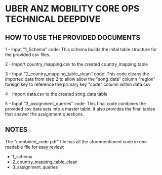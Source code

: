 # UBER ANZ MOBILITY CORE OPS TECHNICAL DEEPDIVE

## HOW TO USE THE PROVIDED DOCUMENTS

1 - Input "1_Schema" code: This schema builds the inital table structure for the provided csv files.

2 - Import country_mapping.csv to the created country_mapping table

3 - Input "2_country_mapping_table_clean" code: This code cleans the imported data from step 2 to allow allow the "song_data" column "region" foreign key to reference the primary key "code" column within data.csv

4 - Import data.csv to the created song_data table

5 - Input "3_assignment_queries" code: This final code combines the provided csv data sets into a master table. It also provides the final tables that answer the assignment questions.

## NOTES
The "combined_code.pdf" file has all the aforementioned code in one readable file for easy review:
   * 1_schema
   * 2_country_mapping_table_clean
   * 3_assignment_queries
